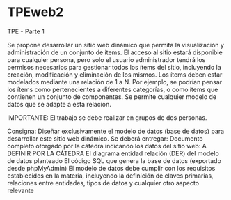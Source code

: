 # TPEweb2

TPE - Parte 1

Se propone desarrollar un sitio web dinámico que permita la visualización y administración de un conjunto de ítems. El acceso al sitio estará disponible para cualquier persona, pero solo el usuario administrador tendrá los permisos necesarios para gestionar todos los ítems del sitio, incluyendo la creación, modificación y eliminación de los mismos.
Los ítems deben estar modelados mediante una relación de 1 a N. Por ejemplo, se podrían pensar los ítems como pertenecientes a diferentes categorías, o como ítems que contienen un conjunto de componentes. Se permite cualquier modelo de datos que se adapte a esta relación.


IMPORTANTE: El trabajo se debe realizar en grupos de dos personas.

Consigna:
Diseñar exclusivamente el modelo de datos (base de datos) para desarrollar este sitio web dinámico. Se deberá entregar:
Documento completo otorgado por la cátedra indicando los datos del sitio web: A DEFINIR POR LA CÁTEDRA
El diagrama entidad relación (DER) del modelo de datos planteado
El código SQL que genera la base de datos (exportado desde phpMyAdmin)
El modelo de datos debe cumplir con los requisitos establecidos en la materia, incluyendo la definición de claves primarias, relaciones entre entidades, tipos de datos y cualquier otro aspecto relevante
